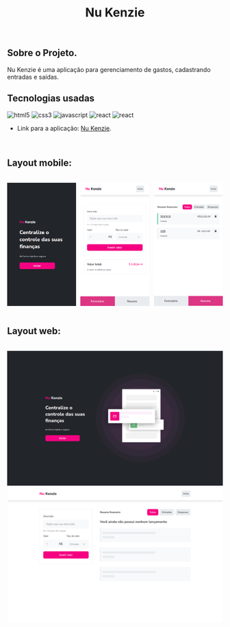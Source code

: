 <h1 align="center">Nu Kenzie</h1>

<br/>

## Sobre o Projeto.

<p> Nu Kenzie é uma aplicação para gerenciamento de gastos, cadastrando entradas e saídas.</p>

## Tecnologias usadas

![html5](https://img.shields.io/badge/HTML5-E34F26?style=for-the-badge&logo=html5&logoColor=white)
![css3](https://img.shields.io/badge/CSS3-1572B6?style=for-the-badge&logo=css3&logoColor=white)
![javascript](https://img.shields.io/badge/JavaScript-323330?style=for-the-badge&logo=javascript&logoColor=F7DF1E)
![react](https://img.shields.io/badge/React-20232A?style=for-the-badge&logo=react&logoColor=61DAFB)
![react](https://img.shields.io/badge/styled--components-DB7093?style=for-the-badge&logo=styled-components&logoColor=white)

- Link para a aplicação: <a href='https://nukenzie-mu.vercel.app'>Nu Kenzie</a>.

<br/>

## Layout mobile:

<br/>
<div style='display:flex; gap: 2%'>
<img src='./src/assets/mobile_homepage.png' width='32%' alt='mobile 1'/>
<img src='./src/assets/mobile_dashboard_part_1.png' width='32%' alt='mobile 2'/>
<img src='./src/assets/mobile_dashboard_part_2.png' width='32%' alt='mobile 3'/>
</div>

<br/>

## Layout web:

<br/>

<div>
<img src='./src/assets/nukenzie_homepage.png' alt='web 1'/>

<br/>
<img src='./src/assets/nukenzie_dashboard.png' alt='web 2'/>
</div>

<br/>

